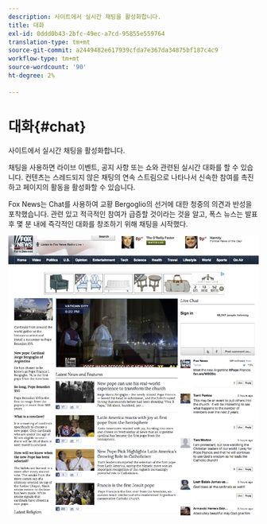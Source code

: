 ```yaml
---
description: 사이트에서 실시간 채팅을 활성화합니다.
title: 대화
exl-id: 0ddd0b43-2bfc-49ec-a7cd-95855e559764
translation-type: tm+mt
source-git-commit: a2449482e617939cfda7e367da34875bf187c4c9
workflow-type: tm+mt
source-wordcount: '90'
ht-degree: 2%

---
```


# 대화{#chat}

사이트에서 실시간 채팅을 활성화합니다.

채팅을 사용하면 라이브 이벤트, 공지 사항 또는 쇼와 관련된 실시간 대화를 할 수 있습니다. 컨텐츠는 스레드되지 않은 채팅의 연속 스트림으로 나타나서 신속한 참여를 촉진하고 페이지의 활동을 활성화할 수 있습니다.

Fox News는 Chat를 사용하여 교황 Bergoglio의 선거에 대한 청중의 의견과 반성을 포착했습니다. 관련 있고 적극적인 참여가 급증할 것이라는 것을 알고, 폭스 뉴스는 발표 후 몇 분 내에 즉각적인 대화를 창조하기 위해 채팅을 시작했다.

![](assets/chat_example.png)
